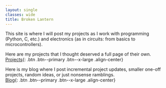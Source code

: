 ```yaml
---
layout: single
classes: wide
title: Broken Lantern
---
```

This site is where I will post my projects as I work with programming (Python, C, etc.) and electronics (as in circuits: from basics to microcontrollers).

Here are my projects that I thought deserved a full page of their own.
<br/>
[Projects](/Projects/){: .btn .btn--primary .btn--x-large .align-center}
<br/>


Here is my blog where I post incremental project updates, smaller one-off projects, random ideas, or just nonsense ramblings.
<br/>
[Blog](/Blog/){: .btn .btn--primary .btn--x-large .align-center}
